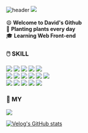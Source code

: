  ![header](https://capsule-render.vercel.app/api?type=waving&color=355e9e&height=200&section=header&fontSize=40&animation=twinkling&text=DAVIDYANG)
<a href="https://hits.seeyoufarm.com"><img src="https://hits.seeyoufarm.com/api/count/incr/badge.svg?url=https%3A%2F%2Fgithub.com%2Fgjbae1212%2Fhit-counter&count_bg=%2388B0FF&title_bg=%23868686&icon=waze.svg&icon_color=%23E7E7E7&title=hits&edge_flat=false"/></a>
<br><br>
😄 <b> Welcome to David's Github</b><br>
🌱 <b> Planting plants every day</b><br>
🎓 <b> Learning Web Front-end</b><br>

<h3><b>🖱️ SKILL </b></h3>

<img src="https://img.shields.io/badge/HTML5-E34F26?style=flat-square&logo=HTML5&logoColor=white"/></a>
<img src="https://img.shields.io/badge/CSS3-1572B6?style=flat-square&logo=CSS3&logoColor=white"/></a>
<img src="https://img.shields.io/badge/JavaScript-F7DF1E?style=flat-square&logo=JavaScript&logoColor=white"/></a>
<img src="https://img.shields.io/badge/Sass-CC6699?style=flat-square&logo=Sass&logoColor=white"/></a>
<img src="https://img.shields.io/badge/Node.js-339933?style=flat-square&logo=Node.js&logoColor=white"/></a>
<br>
<img src="https://img.shields.io/badge/React-61DAFB?style=flat-square&logo=React&logoColor=white"/></a>
<img src="https://img.shields.io/badge/Vue.js-4FC08D?style=flat-square&logo=Vue.js&logoColor=white"/></a>
<img src="https://img.shields.io/badge/PHP-777BB4?style=flat-square&logo=PHP&logoColor=white"/></a>
<img src="https://img.shields.io/badge/MyAdmin-6C78AF?style=flat-square&logo=phpMyAdmin&logoColor=white"/></a>
<img src="https://img.shields.io/badge/Visual Studio Code-007ACC?style=flat-square&logo=Visual Studio Code&logoColor=white"/></a>
<img src="https://img.shields.io/badge/CodePen-000000?style=flat-square&logo=CodePen&logoColor=white"/></a>
<br>
<img src="https://img.shields.io/badge/Postman-FF6C37?style=flat-square&logo=Postman&logoColor=white"/></a>
<img src="https://img.shields.io/badge/PS-31A8FF?style=flat-square&logo=Adobe Photoshop&logoColor=white"/></a>
<img src="https://img.shields.io/badge/AI-FF9A00?style=flat-square&logo=Adobe Illustrator&logoColor=white"/></a>
<img src="https://img.shields.io/badge/XD-FF61F6?style=flat-square&logo=Adobe XD&logoColor=white"/></a>
<img src="https://img.shields.io/badge/Figma-F24E1E?style=flat-square&logo=Figma&logoColor=white"/></a>


<h3><b>💙 MY </b></h3>
<!-- <a href="http://didekdnlt1996.dothome.co.kr/dw-portfolio/index.html"><img src="https://img.shields.io/badge/Portfolio-60A5FA?style=flat-square&logo=pixiv&logoColor=white"/></a> -->
<!-- <a href="https://ydw1996.tistory.com/"><img src="https://img.shields.io/badge/Blog-0AC18E?style=flat-square&logo=Beats by Dre&logoColor=white"/></a> -->
<a href="https://www.instagram.com/dawisyang/"><img src="https://img.shields.io/badge/Insta-E4405F?style=flat-square&logo=Instagram&logoColor=white"/></a>

[![Velog's GitHub stats](https://velog-readme-stats.vercel.app/api?name=somm&color=dark)](https://velog.io/ydw1996)
</div>
